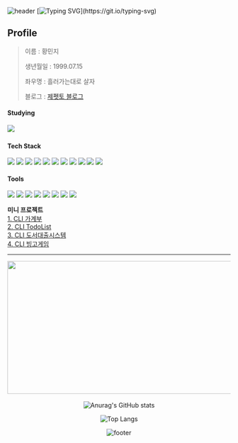 ![header](https://capsule-render.vercel.app/api?&type=waving&color=0:73c4a9,100:0f8ad7)
[![Typing SVG](https://readme-typing-svg.demolab.com?font=D2coding&pause=300&color=316C48&random=false&width=435&lines=%EC%BD%94%EB%94%A9+%EA%B3%B5%EB%B6%80+ing...)](https://git.io/typing-svg)

## Profile

> 이름 : 황민지
>
> 생년월일 : 1999.07.15
>
> 좌우명 : 흘러가는대로 살자
>
> 블로그 : [제펫토 블로그](https://j-petto.github.io/)

#### Studying
<img src="https://img.shields.io/badge/next.js-000000?style=for-the-badge&logo=nextdotjs&logoColor=ffffff&labelColor=#000000"/>

#### Tech Stack
<img src="https://img.shields.io/badge/java-ED8B00?style=for-the-badge&logo=![img.png](img.png)&labelColor=#ED8B00"/> <img src="https://img.shields.io/badge/html5-E34F26?style=for-the-badge&logo=html5&logoColor=ffffff&labelColor=#E34F26"/> <img src="https://img.shields.io/badge/javascript-F7DF1E?style=for-the-badge&logo=javascript&logoColor=ffffff&labelColor=#F7DF1E"/> <img src="https://img.shields.io/badge/css3-1572B6?style=for-the-badge&logo=css3&logoColor=ffffff&labelColor=#1572B6"/> <img src="https://img.shields.io/badge/springboot-6DB33F?style=for-the-badge&logo=springboot&logoColor=ffffff&labelColor=#6DB33F"/> <img src="https://img.shields.io/badge/unity-000000?style=for-the-badge&logo=unity&logoColor=ffffff&labelColor=#000000"/> <img src="https://img.shields.io/badge/react, react--native-61DAFB?style=for-the-badge&logo=react&logoColor=ffffff&labelColor=#61DAFB"/> <img src="https://img.shields.io/badge/MySQL-4479A1?style=for-the-badge&logo=mysql&logoColor=ffffff&labelColor=#4479A1"/> <img src="https://img.shields.io/badge/docker-2496ED?style=for-the-badge&logo=docker&logoColor=ffffff&labelColor=#2496ED"/> <img src="https://img.shields.io/badge/typescript-3178C6?style=for-the-badge&logo=typescript&logoColor=ffffff&labelColor=#3178C6"/> <img src="https://img.shields.io/badge/postgreSQL-4169E1?style=for-the-badge&logo=postgresql&logoColor=ffffff&labelColor=#4169E1"/>


#### Tools
<img src="https://img.shields.io/badge/git-F05032?style=for-the-badge&logo=git&logoColor=ffffff&labelColor=#F05032"/> <img src="https://img.shields.io/badge/github-181717?style=for-the-badge&logo=github&logoColor=ffffff&labelColor=#181717"/> <img src="https://img.shields.io/badge/notion-000000?style=for-the-badge&logo=notion&logoColor=ffffff&labelColor=#000000"/> <img src="https://img.shields.io/badge/intelli__J_idea-000000?style=for-the-badge&logo=intellijidea&logoColor=ffffff&labelColor=#000000"/> <img src="https://img.shields.io/badge/eclipse_ide-2C2255?style=for-the-badge&logo=eclipseide&logoColor=ffffff&labelColor=#2C2255"/> <img src="https://img.shields.io/badge/jira-0052CC?style=for-the-badge&logo=jira&logoColor=ffffff&labelColor=#0052CC"/> <img src="https://img.shields.io/badge/figma-F24E1E?style=for-the-badge&logo=figma&logoColor=ffffff&labelColor=#F24E1E"/> <img src="https://img.shields.io/badge/postman-FF6C37?style=for-the-badge&logo=postman&logoColor=ffffff&labelColor=#FF6C37"/>
   
**미니 프로젝트**  
[1. CLI 가계부](https://jeppetto.notion.site/046c594a0e5249d98e1fe7de41c13e60)  
[2. CLI TodoList](https://jeppetto.notion.site/cdc4fc25125c4b6a917e6d44155e99c7)  
[3. CLI 도서대출시스템](https://jeppetto.notion.site/7a763fd599c8425ab0785687cd035e13)  
[4. CLI 빙고게임](https://jeppetto.notion.site/20ae059e95ea45ccbb1b65d698e0c6b8)  

---
<div align="center">

<a href="https://github.com/devxb/gitanimals">
<img
  src="https://render.gitanimals.org/farms/J-petto"
  width="600"
  height="300"
/>
</a>   


<!--![Anurag's GitHub stats](https://github-readme-stats.vercel.app/api?username=J-petto&hide=contribs,prs&show_icons=true)-->
![Anurag's GitHub stats](https://github-readme-stats.vercel.app/api?username=J-petto&theme=vue&hide_border=false)

![Top Langs](https://github-readme-stats.vercel.app/api/top-langs/?username=J-petto&layout=compact)

![footer](https://capsule-render.vercel.app/api?section=footer&type=waving&color=0:73c4a9,100:0f8ad7)

</div>

<!--
**J-petto/J-petto** is a ✨ _special_ ✨ repository because its `README.md` (this file) appears on your GitHub profile.

Here are some ideas to get you started:

- 🔭 I’m currently working on ...
- 🌱 I’m currently learning ...
- 👯 I’m looking to collaborate on ...
- 🤔 I’m looking for help with ...
- 💬 Ask me about ...
- 📫 How to reach me: ...
- 😄 Pronouns: ...
- ⚡ Fun fact: ...
-->


